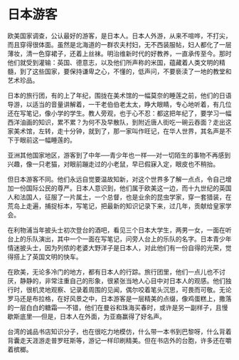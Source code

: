 # 日本游客

欧美国家调查，公认最好的游客，是日本人。日本人外游，从来不喧哗，不打尖，而且穿得很体面。虽然是北海道的一群农夫村妇，无不西装服帖，妇人都化了一层薄妆，清一色穿裙子，还着上丝袜。明治维新时代的好教养，一直承传至今。那时他们就受到灌输：英国、德意志，以及他们所声称的米国，蕴藏着人类文明的精髓，到了这些国家，要保持谦卑之心，不懂的，低声问，不要亵渎了一地的教堂和艺术珍品。

日本的旅行团，有的上了年纪，围拢在美术馆的一幅莫奈的睡莲之前，他们的日语导游，以适当的音量讲解着，一干老伯伯老太太，睁大眼睛，专心地听着，有几位还在写笔记，像小学的学生。教人旁观，也于心不忍：都这把年纪了，要学习一幅西洋油画的知识，累不累？为何不及早散队，到附近唐人街吃一碗云吞面？走出这家美术馆，左转，走十分钟，就到了，那一家叫作旺记，在华人世界，其名声是不下于眼前这一幅睡莲的。

亚洲其他国家地区，游客到了中年──青少年也一样──对一切陌生的事物不再感到兴趣，像一只老猫，对眼前蹦走过的小老鼠，早已假寐入定，眼皮也不稍抬。

但日本游客不同。他们永远自觉要温故知新，对这个世界多了解一点点，令自己增加一份国际公民的尊严。日本人意识到，他们属于欧美这一边，而十九世纪的英国人和法国人，征服了一片属土，一个总督，也是业余的昆虫学家，穿一套猎装，在荒岛上走遍，捕捉标本，写笔记，把最新的知识记录下来，过几年，贡献给皇家学会。

在利物浦当年披头士初次登台的酒吧，看见三个日本大学生，两男一女，一面在听台上的乐队演出，其中一个一面在写笔记，问旁人台上的乐队的名字。日本青少年情迷披头士，因为列侬的老婆大野洋子是日本人，对此他们有一份自得的光荣，觉得搭上了英国文明的快车。

在欧美，无论多冷门的地方，都有日本人的行踪。旅行团里，他们一点儿也不讨厌，静静的，非常注重自己的形象，很紧张当地人心目中对日本人的观感。他们独行时，很机灵地观察、记录着周围的见闻，偶尔咬着笔头沉思，可畏而可敬。无论罗马还是布拉格，在好风景之中，日本游客是一层精美的点缀，像鸡蛋糕上，撒落的一层白白的糖霜──不错，他们在曼谷和珠海买春时，或许是另一副样子，且慢歇斯底里──但是，日本人在外面，为亚裔赢得了好名声。

台湾的诚品书店知识分子，也在很吃力地模仿，什么带一本书到巴黎呀，什么背着背囊走天涯游走普罗旺斯等，游记一样印刷精美。但在书店外的台胞，许多还在嚼着槟榔。